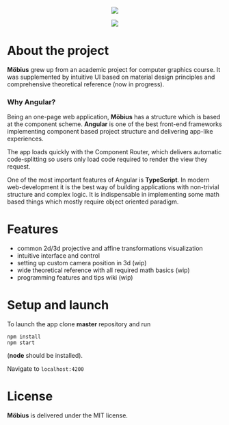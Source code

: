 <p align="center">
    <img src="https://github.com/cellardoor42/Moebius/blob/master/src/assets/images/icon300x300.png?raw=true">
</p>
<p align="center">
    <img src="https://travis-ci.org/cellardoor42/Moebius.svg?branch=master">
</p>

# About the project

**Möbius** grew up from an academic project for computer graphics course. It was supplemented by intuitive UI based on material design principles and comprehensive theoretical reference (now in progress).

### Why Angular?

Being an one-page web application, **Möbius** has a structure which is based at the component scheme. **Angular** is one of the best front-end frameworks implementing component based project structure and delivering app-like experiences.

The app loads quickly with the Component Router, which delivers automatic code-splitting so users only load code required to render the view they request.

One of the most important features of Angular is **TypeScript**. In modern web-development it is the best way of building applications with non-trivial structure and complex logic.  It is indispensable in implementing some math based things which mostly require object oriented paradigm.



# Features

- common 2d/3d projective and affine transformations visualization
- intuitive interface and control
- setting up custom camera position in 3d (wip)
- wide theoretical reference with all required math basics (wip)
- programming features and tips wiki (wip)



# Setup and launch

To launch the app clone **master** repository and run

``` shell
npm install
npm start
```

(**node** should be installed).

Navigate to `localhost:4200`



# License

**Möbius** is delivered under the MIT license.